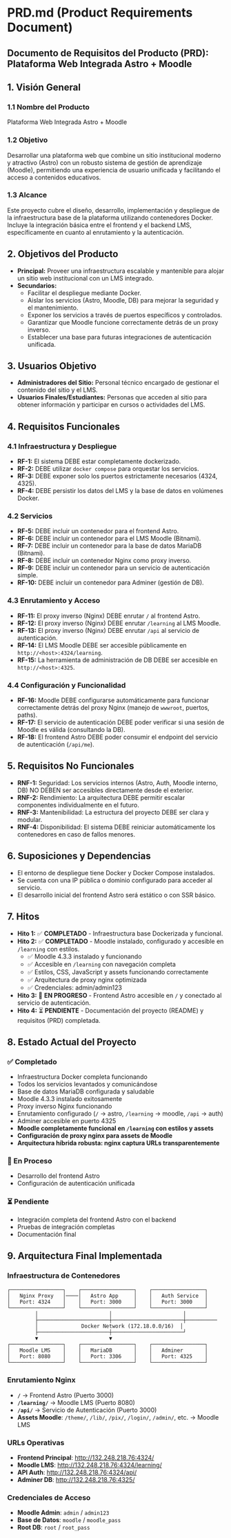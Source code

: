 # PRD.md (Product Requirements Document)

## Documento de Requisitos del Producto (PRD): Plataforma Web Integrada Astro + Moodle

## 1. Visión General

### 1.1 Nombre del Producto

Plataforma Web Integrada Astro + Moodle

### 1.2 Objetivo

Desarrollar una plataforma web que combine un sitio institucional moderno y atractivo (Astro) con un robusto sistema de gestión de aprendizaje (Moodle), permitiendo una experiencia de usuario unificada y facilitando el acceso a contenidos educativos.

### 1.3 Alcance

Este proyecto cubre el diseño, desarrollo, implementación y despliegue de la infraestructura base de la plataforma utilizando contenedores Docker. Incluye la integración básica entre el frontend y el backend LMS, específicamente en cuanto al enrutamiento y la autenticación.

## 2. Objetivos del Producto

* **Principal:** Proveer una infraestructura escalable y mantenible para alojar un sitio web institucional con un LMS integrado.
* **Secundarios:**
  * Facilitar el despliegue mediante Docker.
  * Aislar los servicios (Astro, Moodle, DB) para mejorar la seguridad y el mantenimiento.
  * Exponer los servicios a través de puertos específicos y controlados.
  * Garantizar que Moodle funcione correctamente detrás de un proxy inverso.
  * Establecer una base para futuras integraciones de autenticación unificada.

## 3. Usuarios Objetivo

* **Administradores del Sitio:** Personal técnico encargado de gestionar el contenido del sitio y el LMS.
* **Usuarios Finales/Estudiantes:** Personas que acceden al sitio para obtener información y participar en cursos o actividades del LMS.

## 4. Requisitos Funcionales

### 4.1 Infraestructura y Despliegue

* **RF-1:** El sistema DEBE estar completamente dockerizado.
* **RF-2:** DEBE utilizar `docker compose` para orquestar los servicios.
* **RF-3:** DEBE exponer solo los puertos estrictamente necesarios (4324, 4325).
* **RF-4:** DEBE persistir los datos del LMS y la base de datos en volúmenes Docker.

### 4.2 Servicios

* **RF-5:** DEBE incluir un contenedor para el frontend Astro.
* **RF-6:** DEBE incluir un contenedor para el LMS Moodle (Bitnami).
* **RF-7:** DEBE incluir un contenedor para la base de datos MariaDB (Bitnami).
* **RF-8:** DEBE incluir un contenedor Nginx como proxy inverso.
* **RF-9:** DEBE incluir un contenedor para un servicio de autenticación simple.
* **RF-10:** DEBE incluir un contenedor para Adminer (gestión de DB).

### 4.3 Enrutamiento y Acceso

* **RF-11:** El proxy inverso (Nginx) DEBE enrutar `/` al frontend Astro.
* **RF-12:** El proxy inverso (Nginx) DEBE enrutar `/learning` al LMS Moodle.
* **RF-13:** El proxy inverso (Nginx) DEBE enrutar `/api` al servicio de autenticación.
* **RF-14:** El LMS Moodle DEBE ser accesible públicamente en `http://<host>:4324/learning`.
* **RF-15:** La herramienta de administración de DB DEBE ser accesible en `http://<host>:4325`.

### 4.4 Configuración y Funcionalidad

* **RF-16:** Moodle DEBE configurarse automáticamente para funcionar correctamente detrás del proxy Nginx (manejo de `wwwroot`, puertos, paths).
* **RF-17:** El servicio de autenticación DEBE poder verificar si una sesión de Moodle es válida (consultando la DB).
* **RF-18:** El frontend Astro DEBE poder consumir el endpoint del servicio de autenticación (`/api/me`).

## 5. Requisitos No Funcionales

* **RNF-1:** Seguridad: Los servicios internos (Astro, Auth, Moodle interno, DB) NO DEBEN ser accesibles directamente desde el exterior.
* **RNF-2:** Rendimiento: La arquitectura DEBE permitir escalar componentes individualmente en el futuro.
* **RNF-3:** Mantenibilidad: La estructura del proyecto DEBE ser clara y modular.
* **RNF-4:** Disponibilidad: El sistema DEBE reiniciar automáticamente los contenedores en caso de fallos menores.

## 6. Suposiciones y Dependencias

* El entorno de despliegue tiene Docker y Docker Compose instalados.
* Se cuenta con una IP pública o dominio configurado para acceder al servicio.
* El desarrollo inicial del frontend Astro será estático o con SSR básico.

## 7. Hitos

* **Hito 1:** ✅ **COMPLETADO** - Infraestructura base Dockerizada y funcional.
* **Hito 2:** ✅ **COMPLETADO** - Moodle instalado, configurado y accesible en `/learning` con estilos.
  * ✅ Moodle 4.3.3 instalado y funcionando
  * ✅ Accesible en `/learning` con navegación completa
  * ✅ Estilos, CSS, JavaScript y assets funcionando correctamente
  * ✅ Arquitectura de proxy nginx optimizada
  * ✅ Credenciales: admin/admin123
* **Hito 3:** 🚧 **EN PROGRESO** - Frontend Astro accesible en `/` y conectado al servicio de autenticación.
* **Hito 4:** ⏳ **PENDIENTE** - Documentación del proyecto (README) y requisitos (PRD) completada.

## 8. Estado Actual del Proyecto

### ✅ Completado

* Infraestructura Docker completa funcionando
* Todos los servicios levantados y comunicándose
* Base de datos MariaDB configurada y saludable
* Moodle 4.3.3 instalado exitosamente
* Proxy inverso Nginx funcionando
* Enrutamiento configurado (`/` → astro, `/learning` → moodle, `/api` → auth)
* Adminer accesible en puerto 4325
* **Moodle completamente funcional en `/learning` con estilos y assets**
* **Configuración de proxy nginx para assets de Moodle**
* **Arquitectura híbrida robusta: nginx captura URLs transparentemente**

### 🚧 En Proceso

* Desarrollo del frontend Astro
* Configuración de autenticación unificada

### ⏳ Pendiente

* Integración completa del frontend Astro con el backend
* Pruebas de integración completas
* Documentación final

## 9. Arquitectura Final Implementada

### Infraestructura de Contenedores
```
┌─────────────────┐    ┌─────────────────┐    ┌─────────────────┐
│   Nginx Proxy   │────│   Astro App     │    │   Auth Service  │
│   Port: 4324    │    │   Port: 3000    │    │   Port: 3000    │
└─────────────────┘    └─────────────────┘    └─────────────────┘
         │                       │                       │
         ├───────────────────────┼───────────────────────┼──────────
         │              Docker Network (172.18.0.0/16)  │
         ├───────────────────────┼───────────────────────┘
         ▼                       ▼
┌─────────────────┐    ┌─────────────────┐    ┌─────────────────┐
│   Moodle LMS    │    │   MariaDB       │    │   Adminer       │
│   Port: 8080    │    │   Port: 3306    │    │   Port: 4325    │
└─────────────────┘    └─────────────────┘    └─────────────────┘
```

### Enrutamiento Nginx
* **`/`** → Frontend Astro (Puerto 3000)
* **`/learning/`** → Moodle LMS (Puerto 8080)
* **`/api/`** → Servicio de Autenticación (Puerto 3000)
* **Assets Moodle**: `/theme/`, `/lib/`, `/pix/`, `/login/`, `/admin/`, etc. → Moodle LMS

### URLs Operativas
* **Frontend Principal**: http://132.248.218.76:4324/
* **Moodle LMS**: http://132.248.218.76:4324/learning/
* **API Auth**: http://132.248.218.76:4324/api/
* **Adminer DB**: http://132.248.218.76:4325/

### Credenciales de Acceso
* **Moodle Admin**: `admin` / `admin123`
* **Base de Datos**: `moodle` / `moodle_pass`
* **Root DB**: `root` / `root_pass`
